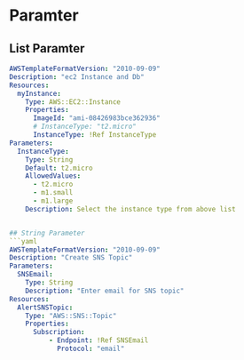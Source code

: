# Paramter
## List Paramter
```yaml
AWSTemplateFormatVersion: "2010-09-09"
Description: "ec2 Instance and Db"
Resources:
  myInstance:
    Type: AWS::EC2::Instance
    Properties:
      ImageId: "ami-08426983bce362936"
      # InstanceType: "t2.micro"
      InstanceType: !Ref InstanceType
Parameters:
  InstanceType:
    Type: String
    Default: t2.micro
    AllowedValues:
      - t2.micro
      - m1.small
      - m1.large
    Description: Select the instance type from above list


## String Parameter
```yaml
AWSTemplateFormatVersion: "2010-09-09"
Description: "Create SNS Topic"
Parameters:
  SNSEmail:
    Type: String
    Description: "Enter email for SNS topic"
Resources:
  AlertSNSTopic:
    Type: "AWS::SNS::Topic"
    Properties:
      Subscription:
          - Endpoint: !Ref SNSEmail
            Protocol: "email"
```